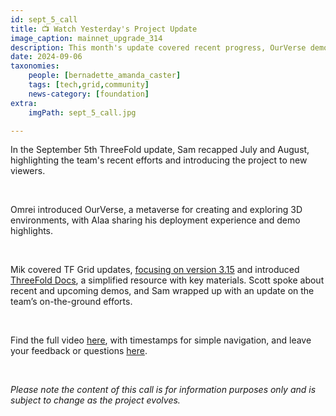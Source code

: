 ```yaml
---
id: sept_5_call
title: 📺 Watch Yesterday's Project Update
image_caption: mainnet_upgrade_314
description: This month's update covered recent progress, OurVerse demos, TF Grid version 3.15, and much more.
date: 2024-09-06
taxonomies:
    people: [bernadette_amanda_caster]
    tags: [tech,grid,community]
    news-category: [foundation]
extra:
    imgPath: sept_5_call.jpg

---
```


In the September 5th ThreeFold update, Sam recapped July and August, highlighting the team's recent efforts and introducing the project to new viewers.

<br/>

Omrei introduced OurVerse, a metaverse for creating and exploring 3D environments, with Alaa sharing his deployment experience and demo highlights.

<br/>

Mik covered TF Grid updates, [focusing on version 3.15](https://forum.threefold.io/t/new-features-in-the-upcoming-3-15-version/4401) and introduced [ThreeFold Docs](https://docs.threefold.info/), a simplified resource with key materials. Scott spoke about recent and upcoming demos, and Sam wrapped up with an update on the team’s on-the-ground efforts.

<br/>

Find the full video [here](https://youtu.be/pgrYclqBZZQ?si=0fgMnkw8wlNnPqTa), with timestamps for simple navigation, and leave your feedback or questions [here](https://forum.threefold.io/t/watch-the-september-05-2024-project-update/4403).

<br/>

*Please note the content of this call is for information purposes only and is subject to change as the project evolves.*








